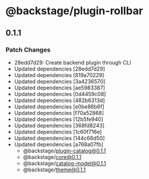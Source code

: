 # @backstage/plugin-rollbar

## 0.1.1
### Patch Changes

- 28edd7d29: Create backend plugin through CLI
- Updated dependencies [28edd7d29]
- Updated dependencies [819a70229]
- Updated dependencies [3a4236570]
- Updated dependencies [ae5983387]
- Updated dependencies [0d4459c08]
- Updated dependencies [482b6313d]
- Updated dependencies [e0be86b6f]
- Updated dependencies [f70a52868]
- Updated dependencies [12b5fe940]
- Updated dependencies [368fd8243]
- Updated dependencies [1c60f716e]
- Updated dependencies [144c66d50]
- Updated dependencies [a768a07fb]
  - @backstage/plugin-catalog@0.1.1
  - @backstage/core@0.1.1
  - @backstage/catalog-model@0.1.1
  - @backstage/theme@0.1.1
